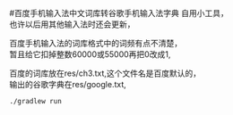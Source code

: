 #百度手机输入法中文词库转谷歌手机输入法字典
自用小工具，  
也许以后用其他输入法时还会更新，  

百度手机输入法的词库格式中的词频有点不清楚，  
暂且给它扣掉整数60000或55000再把0改成1,  

百度的词库放在res/ch3.txt,这个文件名是百度默认的，  
输出的谷歌字典在res/google.txt,

```sh
./gradlew run
```
